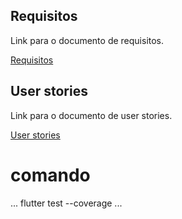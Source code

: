 ## Requisitos
    
Link para o documento de requisitos.

[Requisitos](REQUISITOS.md)

## User stories

Link para o documento de user stories.

[User stories](USER_STORIES.md)


# comando 
...
flutter test --coverage
...
